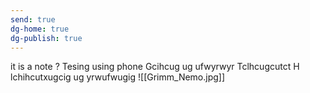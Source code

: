 ```yaml
---
send: true 
dg-home: true
dg-publish: true
---
```


it is a note ?
Tesing using phone
Gcihcug ug ufwyrwyr
Tclhcugcutct
H lchihcutxugcig ug yrwufwugig 
![[Grimm_Nemo.jpg]]